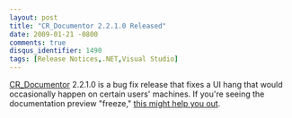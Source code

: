 ```yaml
---
layout: post
title: "CR_Documentor 2.2.1.0 Released"
date: 2009-01-21 -0800
comments: true
disqus_identifier: 1490
tags: [Release Notices,.NET,Visual Studio]
---
```

[CR\_Documentor](http://code.google.com/p/cr-documentor/) 2.2.1.0 is a
bug fix release that fixes a UI hang that would occasionally happen on
certain users' machines. If you're seeing the documentation preview
"freeze," [this might help you
out](http://cr-documentor.googlecode.com/files/CR_Documentor-2.2.1.0.zip).

